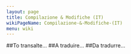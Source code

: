 ```yaml
---
layout: page
title: Compilazione & Modifiche (IT)
wikiPageName: Compilazione-&-Modifiche-(IT)
menu: wiki
---
```


##To transalte...
##A traduire...
##Da tradurre...

